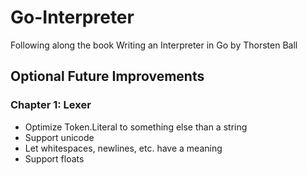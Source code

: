 # Go-Interpreter
Following along the book Writing an Interpreter in Go by Thorsten Ball

## Optional Future Improvements

### Chapter 1: Lexer
- Optimize Token.Literal to something else than a string
- Support unicode
- Let whitespaces, newlines, etc. have a meaning
- Support floats
